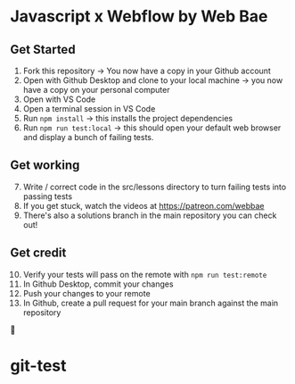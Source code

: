# Javascript x Webflow by Web Bae

## Get Started
1. Fork this repository -> You now have a copy in your Github account
2. Open with Github Desktop and clone to your local machine -> you now have a copy on your personal computer
3. Open with VS Code
4. Open a terminal session in VS Code
5. Run `npm install` -> this installs the project dependencies
6. Run `npm run test:local` -> this should open your default web browser and display a bunch of failing tests.

## Get working
7. Write / correct code in the src/lessons directory to turn failing tests into passing tests
8. If you get stuck, watch the videos at https://patreon.com/webbae
9. There's also a solutions branch in the main repository you can check out!

## Get credit
10. Verify your tests will pass on the remote with `npm run test:remote`
11. In Github Desktop, commit your changes
12. Push your changes to your remote
13. In Github, create a pull request for your main branch against the main repository

🥳
# git-test
